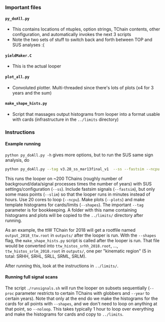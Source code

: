 ### Important files

#### `py_doAll.py`
* This contains locations of ntuples, option strings, TChain contents, other configuration, and automatically invokes the next 3 scripts
* Note the two sets of stuff to switch back and forth between TOP and SUS analyses :(

#### `yieldMaker.C`
* This is the actual looper

#### `plot_all.py`
* Convoluted plotter. Multi-threaded since there's lots of plots (x4 for 3 years and the sum)

#### `make_shape_hists.py`
* Script that massages output histograms from looper into a format usable with cards (infrastructure in the `../limits` directory)


### Instructions

#### Example running

`python py_doAll.py -h` gives more options, but to run the SUS same sign analysis, do
```bash
python py_doAll.py --tag v3.28_ss_mar13final_v1  --ss --fastsim --ncpu 20 --slim --plots --shapes
```

This runs the looper on ~200 TChains (roughly number of background/data/signal
processes times the number of years) with SUS settings/configuration (`--ss`).
Include fastsim signals (`--fastsim`), but only some mass points (`--slim`) so
that the looper runs in minutes instead of hours. Use 20 cores to loop (`--ncpu`).
Make plots (`--plots`) and make template histograms for cards/limits (`--shapes`).
The important `--tag` parameter is for bookkeeping. A folder with this name containing
histograms and plots will be copied to the `../limits/` directory after running.

As an example, the ttW TChain for 2018 will get a rootfile named
`output_2018_ttw.root` in `outputs/` after the looper is run. With the `--shapes` flag,
the `make_shape_hists.py` script is called after the looper is run. That file would be converted into
`ttw_histos_srhh_2018.root`, ..., `ttw_histos_srlm_2018.root` in `outputs/`, one per "kinematic region"
(5 in total: SRHH, SRHL, SRLL, SRML, SRLM).

After running this, look at the instructions in `../limits/`.

#### Running full signal scans
The script `./runsignals.sh` will run the looper on subsets sequentially
(`--proc` parameter restricts to certain TChains with globbers and `--year` to certain years).
Note that only at the end do we make the histograms for the cards for all points with `--shapes`,
and we don't need to loop on anything at that point, so `--noloop`. 
This takes typically 1 hour to loop over everything and make the
histograms for cards and copy to `../limits`.

